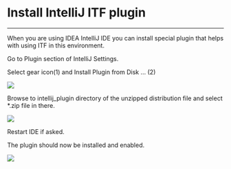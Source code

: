 
# Install IntelliJ ITF plugin

* * *

When you are using IDEA IntelliJ IDE you can install special plugin that helps with using ITF in this environment.

Go to Plugin section of IntelliJ Settings.

Select gear icon(1) and Install Plugin from Disk … (2)

![](https://itestf.atlassian.net/wiki/download/attachments/266076182/Screenshot_20221211_124711.png?version=1&modificationDate=1690352589578&cacheVersion=1&api=v2)

Browse to intellij\_plugin directory of the unzipped distribution file and select \*.zip file in there.

![](https://itestf.atlassian.net/wiki/download/attachments/266076182/Screenshot%202022-12-11%20131406.png?version=1&modificationDate=1690352589586&cacheVersion=1&api=v2)

Restart IDE if asked.

The plugin should now be installed and enabled.

![](https://itestf.atlassian.net/wiki/download/attachments/266076182/Screenshot%202022-12-11%20131803.png?version=1&modificationDate=1690352589594&cacheVersion=1&api=v2)